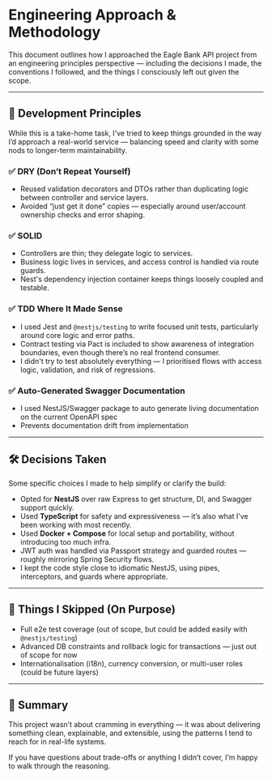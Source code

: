 # Engineering Approach & Methodology

This document outlines how I approached the Eagle Bank API project from an engineering principles perspective — including the decisions I made, the conventions I followed, and the things I consciously left out given the scope.

---

## 🧠 Development Principles

While this is a take-home task, I’ve tried to keep things grounded in the way I’d approach a real-world service — balancing speed and clarity with some nods to longer-term maintainability.

### ✅ DRY (Don’t Repeat Yourself)

- Reused validation decorators and DTOs rather than duplicating logic between controller and service layers.
- Avoided “just get it done” copies — especially around user/account ownership checks and error shaping.

### ✅ SOLID

- Controllers are thin; they delegate logic to services.
- Business logic lives in services, and access control is handled via route guards.
- Nest's dependency injection container keeps things loosely coupled and testable.

### ✅ TDD Where It Made Sense

- I used Jest and `@nestjs/testing` to write focused unit tests, particularly around core logic and error paths.
- Contract testing via Pact is included to show awareness of integration boundaries, even though there’s no real frontend consumer.
- I didn't try to test absolutely everything — I prioritised flows with access logic, validation, and risk of regressions.

### ✅ Auto-Generated Swagger Documentation
- I used NestJS/Swagger package to auto generate living documentation on the current OpenAPI spec
- Prevents documentation drift from implementation

---

## 🛠 Decisions Taken

Some specific choices I made to help simplify or clarify the build:

- Opted for **NestJS** over raw Express to get structure, DI, and Swagger support quickly.
- Used **TypeScript** for safety and expressiveness — it’s also what I’ve been working with most recently.
- Used **Docker + Compose** for local setup and portability, without introducing too much infra.
- JWT auth was handled via Passport strategy and guarded routes — roughly mirroring Spring Security flows.
- I kept the code style close to idiomatic NestJS, using pipes, interceptors, and guards where appropriate.

---

## 🤔 Things I Skipped (On Purpose)

- Full e2e test coverage (out of scope, but could be added easily with `@nestjs/testing`)
- Advanced DB constraints and rollback logic for transactions — just out of scope for now
- Internationalisation (i18n), currency conversion, or multi-user roles (could be future layers)

---

## 💬 Summary

This project wasn’t about cramming in everything — it was about delivering something clean, explainable, and extensible, using the patterns I tend to reach for in real-life systems.

If you have questions about trade-offs or anything I didn’t cover, I’m happy to walk through the reasoning.

